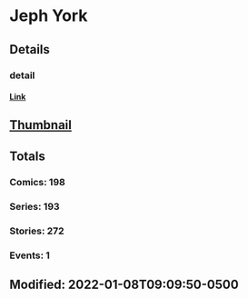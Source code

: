 # Jeph  York 
## Details
### detail
#### [Link](http://marvel.com/comics/creators/13100/jeph_york?utm_campaign=apiRef&utm_source=225578a89fc76f3d20fbffda5d17a88d)
## [Thumbnail](http://i.annihil.us/u/prod/marvel/i/mg/b/40/image_not_available.jpg)
## Totals
### Comics: 198
### Series: 193
### Stories: 272
### Events: 1
## Modified: 2022-01-08T09:09:50-0500